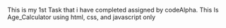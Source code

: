 This is my 1st Task that i have completed assigned by codeAlpha.
This Is Age_Calculator using html, css, and javascript only

